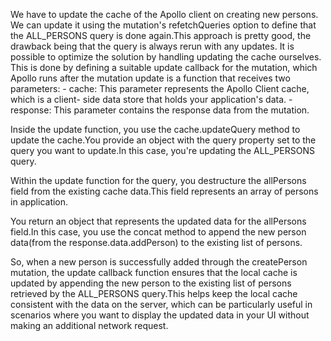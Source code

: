 We have to update the cache of the Apollo client on creating new persons. We can update it using the mutation's refetchQueries option to define that the ALL_PERSONS query is done again.This approach is pretty good, the drawback being that the query is always rerun with any updates.
It is possible to optimize the solution by handling updating the cache ourselves. This is done by defining a suitable update callback for the mutation, which Apollo runs after the mutation
update is a function that receives two parameters:
			 - cache: This parameter represents the Apollo Client cache, which is a client- side data store that holds your application's data.
			 - response: This parameter contains the response data from the mutation.
		
Inside the update function, you use the cache.updateQuery method to update the cache.You provide an object with the query property set to the query you want to update.In this case, you're updating the ALL_PERSONS query.
		
Within the update function for the query, you destructure the allPersons field from the existing cache data.This field represents an array of persons in application.
		
You return an object that represents the updated data for the allPersons field.In this case, you use the concat method to append the new person data(from the response.data.addPerson) to the existing list of persons.
		
So, when a new person is successfully added through the createPerson mutation, the update callback function ensures that the local cache is updated by appending the new person to the existing list of persons retrieved by the ALL_PERSONS query.This helps keep the local cache consistent with the data on the server, which can be particularly useful in scenarios where you want to display the updated data in your UI without making an additional network request.